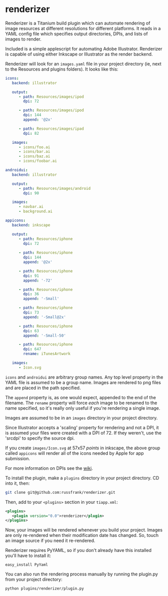 # renderizer

Renderizer is a Titanium build plugin which can automate rendering of image
resources at different resolutions for different platforms.  It reads in a
YAML config file which specifies output directories, DPIs, and lists of images
to render.

Included is a simple applescript for automating Adobe Illustrator.  Renderizer
is capable of using either Inkscape or Illustrator as the render backend.

Renderizer will look for an `images.yaml` file in your project directory (ie,
next to the Resources and plugins folders).  It looks like this:

```YAML
icons:
   backend: illustrator

   output:
      - path: Resources/images/ipod
        dpi: 72

      - path: Resources/images/ipod
        dpi: 144
        append: '@2x'

      - path: Resources/images/ipad
        dpi: 82

   images:
      - icons/foo.ai
      - icons/bar.ai
      - icons/baz.ai
      - icons/foobar.ai

androidui:
   backend: illustrator

   output:
      - path: Resources/images/android
        dpi: 90

   images:
      - navbar.ai
      - background.ai

appicons:
   backend: inkscape

   output:
      - path: Resources/iphone
        dpi: 72
      
      - path: Resources/iphone
        dpi: 144
        append: '@2x'

      - path: Resources/iphone
        dpi: 91
        append: '-72'

      - path: Resources/iphone
        dpi: 36
        append: '-Small'

      - path: Resources/iphone
        dpi: 73
        append: '-Small@2x'

      - path: Resources/iphone
        dpi: 63
        append: '-Small-50'

      - path: Resources/iphone
        dpi: 647
        rename: iTunesArtwork

   images:
      - Icon.svg
```

`icons` and `androidui` are arbitrary group names.  Any top level property in
the YAML file is assumed to be a group name.  Images are rendered to png files
and are placed in the path specified.  

The `append` property is, as one would
expect, appended to the end of the filename.  The `rename` property will force
_each_ image to be renamed to the name specified, so it's really only useful
if you're rendering a single image.

Images are assumed to be in an `images` directory in your project directory.

Since Illustrator accepts a 'scaling' property for rendering and not a DPI,
it is assumed your files were created with a DPI of 72.  If they weren't,
use the 'srcdpi' to specify the source dpi.

If you create `images/Icon.svg` at 57x57 *points* in inkscape, the above group 
called `appicons`
will render all of the icons needed by Apple for app submission.

For more information on DPIs see the 
[wiki](https://github.com/russfrank/renderizer/wiki).

To install the plugin, make a `plugins` directory in your project directory.
CD into it, then:

```sh
git clone git@github.com:russfrank/renderizer.git
```

Then, add to your `<plugins>` section in your `tiapp.xml`:

```xml
<plugins>
   <plugin version="0.0">renderizer</plugin>
</plugins>
```

Now, your images will be rendered whenever you build your project.  Images are
only re-rendered when their modification date has changed.  So, touch an image
source if you need it re-rendered.

Renderizer requires PyYAML, so if you don't already have this installed you'll
have to install it:

```
easy_install PyYaml
```

You can also run the rendering process manually by running the plugin.py from your
project directory:

```
python plugins/renderizer/plugin.py
```
